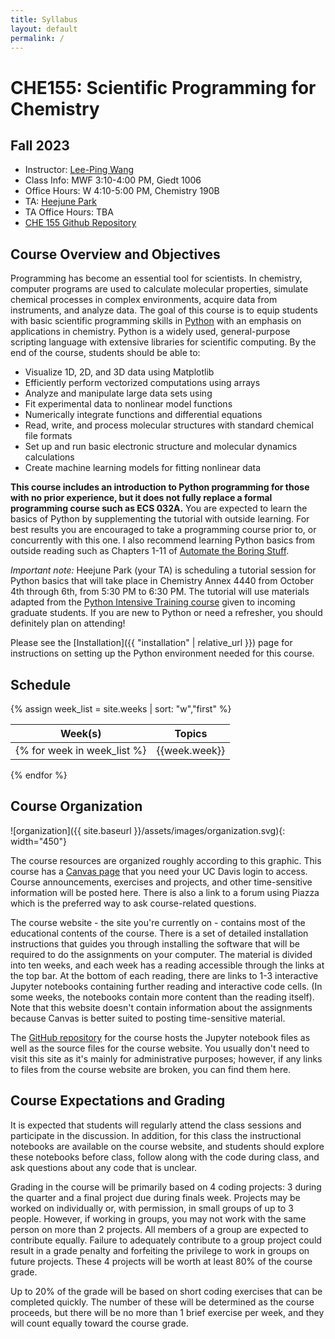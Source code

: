```yaml
---
title: Syllabus
layout: default
permalink: /
---
```


# CHE155: Scientific Programming for Chemistry

## Fall 2023

- Instructor: [Lee-Ping Wang](mailto:leeping@ucdavis.edu)
- Class Info: MWF 3:10-4:00 PM, Giedt 1006
- Office Hours: W 4:10-5:00 PM, Chemistry 190B
- TA: [Heejune Park](mailto:heepark@ucdavis.edu)
- TA Office Hours: TBA
- [CHE 155 Github Repository](https://github.com/leeping/che155)

## Course Overview and Objectives

Programming has become an essential tool for scientists. In chemistry, computer programs are used to calculate molecular properties, simulate chemical processes in complex environments, acquire data from instruments, and analyze data. The goal of this course is to equip students with basic scientific programming skills in [Python](https://www.python.org) with an emphasis on applications in chemistry. Python is a widely used, general-purpose scripting language with extensive libraries for scientific computing. By the end of the course, students should be able to:

- Visualize 1D, 2D, and 3D data using Matplotlib
- Efficiently perform vectorized computations using arrays
- Analyze and manipulate large data sets using
- Fit experimental data to nonlinear model functions
- Numerically integrate functions and differential equations
- Read, write, and process molecular structures with standard chemical file formats
- Set up and run basic electronic structure and molecular dynamics calculations
- Create machine learning models for fitting nonlinear data

**This course includes an introduction to Python programming for those with no prior experience, but it does not fully replace a formal programming course such as ECS 032A.** You are expected to learn the basics of Python by supplementing the tutorial with outside learning. For best results you are encouraged to take a programming course prior to, or concurrently with this one. I also recommend learning Python basics from outside reading such as Chapters 1-11 of [Automate the Boring Stuff](https://automatetheboringstuff.com/).

*Important note:* Heejune Park (your TA) is scheduling a tutorial session for Python basics that will take place in Chemistry Annex 4440 from October 4th through 6th, from 5:30 PM to 6:30 PM. The tutorial will use materials adapted from the [Python Intensive Training course](https://ucdavisdatalab.github.io/python_intensive_training/chapters/index.html) given to incoming graduate students. If you are new to Python or need a refresher, you should definitely plan on attending!

Please see the [Installation]({{ "installation" | relative_url }}) page for instructions on setting up the Python environment needed for this course.

## Schedule
{% assign week_list = site.weeks | sort: "w","first" %}

| Week(s) | Topics |
| --- | --- |
{% for week in week_list %}| {{week.week}} | [{{week.pagetitle}}]({{ week.url | relative_url }}) |
{% endfor %}

## Course Organization
![organization]({{ site.baseurl }}/assets/images/organization.svg){: width="450"}

The course resources are organized roughly according to this graphic. 
This course has a [Canvas page](https://canvas.ucdavis.edu/courses/802399) that you need your UC Davis login to access.
Course announcements, exercises and projects, and other time-sensitive information will be posted here.
There is also a link to a forum using Piazza which is the preferred way to ask course-related questions.

The course website - the site you're currently on - contains most of the educational contents of the course.
There is a set of detailed installation instructions that guides you through installing the software that will be required to do the assignments on your computer.
The material is divided into ten weeks, and each week has a reading accessible through the links at the top bar.
At the bottom of each reading, there are links to 1-3 interactive Jupyter notebooks containing further reading and interactive code cells.
(In some weeks, the notebooks contain more content than the reading itself).
Note that this website doesn't contain information about the assignments because Canvas is better suited to posting time-sensitive material.

The [GitHub repository](https://github.com/leeping/che155) for the course hosts the Jupyter notebook files as well as the source files for the course website. 
You usually don't need to visit this site as it's mainly for administrative purposes; however, if any links to files from the course website are broken, you can find them here.

## Course Expectations and Grading

It is expected that students will regularly attend the class sessions and participate in the discussion. In addition, for this class the instructional notebooks are available on the course website, and students should explore these notebooks before class, follow along with the code during class, and ask questions about any code that is unclear.

Grading in the course will be primarily based on 4 coding projects: 3 during the quarter and a final project due during finals week. Projects may be worked on individually or, with permission, in small groups of up to 3 people. However, if working in groups, you may not work with the same person on more than 2 projects. All members of a group are expected to contribute equally. Failure to adequately contribute to a group project could result in a grade penalty and forfeiting the privilege to work in groups on future projects.
These 4 projects will be worth at least 80% of the course grade.

Up to 20% of the grade will be based on short coding exercises that can be completed quickly.
The number of these will be determined as the course proceeds, but there will be no more than 1 brief exercise per week, and they will count equally toward the course grade.
